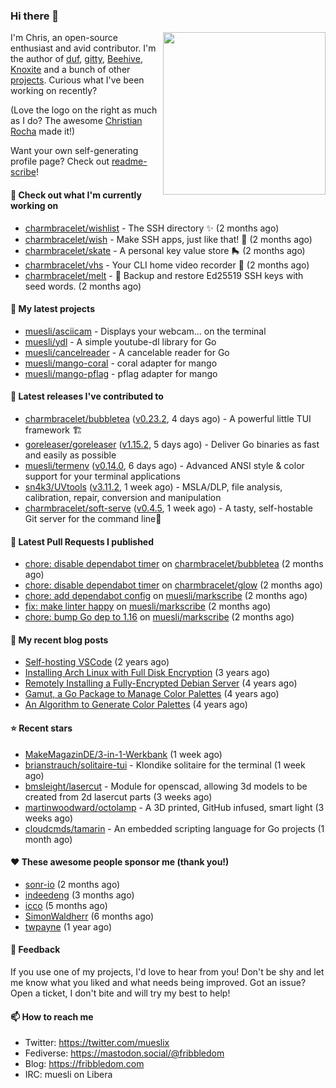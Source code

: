 ### Hi there 👋

<img align="right" src="https://raw.githubusercontent.com/muesli/muesli/master/assets/termenv.png" width="260">

I'm Chris, an open-source enthusiast and avid contributor. I'm the author of [duf](https://github.com/muesli/duf),
[gitty](https://github.com/muesli/gitty), [Beehive](https://github.com/muesli/beehive), [Knoxite](https://github.com/knoxite/knoxite)
 and a bunch of other [projects](https://fribbledom.com/projects/). Curious what I've been working on recently?

(Love the logo on the right as much as I do? The awesome [Christian Rocha](https://github.com/meowgorithm/) made it!)

Want your own self-generating profile page? Check out [readme-scribe](https://github.com/muesli/readme-scribe)!

#### 👷 Check out what I'm currently working on

- [charmbracelet/wishlist](https://github.com/charmbracelet/wishlist) - The SSH directory ✨ (2 months ago)
- [charmbracelet/wish](https://github.com/charmbracelet/wish) - Make SSH apps, just like that! 💫 (2 months ago)
- [charmbracelet/skate](https://github.com/charmbracelet/skate) - A personal key value store 🛼 (2 months ago)
- [charmbracelet/vhs](https://github.com/charmbracelet/vhs) - Your CLI home video recorder 📼 (2 months ago)
- [charmbracelet/melt](https://github.com/charmbracelet/melt) - 🧊 Backup and restore Ed25519 SSH keys with seed words. (2 months ago)

#### 🌱 My latest projects

- [muesli/asciicam](https://github.com/muesli/asciicam) - Displays your webcam... on the terminal
- [muesli/ydl](https://github.com/muesli/ydl) - A simple youtube-dl library for Go
- [muesli/cancelreader](https://github.com/muesli/cancelreader) - A cancelable reader for Go
- [muesli/mango-coral](https://github.com/muesli/mango-coral) - coral adapter for mango
- [muesli/mango-pflag](https://github.com/muesli/mango-pflag) - pflag adapter for mango

#### 🔭 Latest releases I've contributed to

- [charmbracelet/bubbletea](https://github.com/charmbracelet/bubbletea) ([v0.23.2](https://github.com/charmbracelet/bubbletea/releases/tag/v0.23.2), 4 days ago) - A powerful little TUI framework 🏗
- [goreleaser/goreleaser](https://github.com/goreleaser/goreleaser) ([v1.15.2](https://github.com/goreleaser/goreleaser/releases/tag/v1.15.2), 5 days ago) - Deliver Go binaries as fast and easily as possible
- [muesli/termenv](https://github.com/muesli/termenv) ([v0.14.0](https://github.com/muesli/termenv/releases/tag/v0.14.0), 6 days ago) - Advanced ANSI style &amp; color support for your terminal applications
- [sn4k3/UVtools](https://github.com/sn4k3/UVtools) ([v3.11.2](https://github.com/sn4k3/UVtools/releases/tag/v3.11.2), 1 week ago) - MSLA/DLP, file analysis, calibration, repair, conversion and manipulation
- [charmbracelet/soft-serve](https://github.com/charmbracelet/soft-serve) ([v0.4.5](https://github.com/charmbracelet/soft-serve/releases/tag/v0.4.5), 1 week ago) - A tasty, self-hostable Git server for the command line🍦

#### 🔨 Latest Pull Requests I published

- [chore: disable dependabot timer](https://github.com/charmbracelet/bubbletea/pull/608) on [charmbracelet/bubbletea](https://github.com/charmbracelet/bubbletea) (2 months ago)
- [chore: disable dependabot timer](https://github.com/charmbracelet/glow/pull/419) on [charmbracelet/glow](https://github.com/charmbracelet/glow) (2 months ago)
- [chore: add dependabot config](https://github.com/muesli/markscribe/pull/55) on [muesli/markscribe](https://github.com/muesli/markscribe) (2 months ago)
- [fix: make linter happy](https://github.com/muesli/markscribe/pull/54) on [muesli/markscribe](https://github.com/muesli/markscribe) (2 months ago)
- [chore: bump Go dep to 1.16](https://github.com/muesli/markscribe/pull/53) on [muesli/markscribe](https://github.com/muesli/markscribe) (2 months ago)

#### 📜 My recent blog posts

- [Self-hosting VSCode](https://fribbledom.com/posts/selfhosting-vscode/) (2 years ago)
- [Installing Arch Linux with Full Disk Encryption](https://fribbledom.com/posts/encrypted-arch-install/) (3 years ago)
- [Remotely Installing a Fully-Encrypted Debian Server](https://fribbledom.com/posts/encrypted-remote-debian-install/) (4 years ago)
- [Gamut, a Go Package to Manage Color Palettes](https://fribbledom.com/posts/gamut-package-to-handle-color-palettes/) (4 years ago)
- [An Algorithm to Generate Color Palettes](https://fribbledom.com/posts/an-algorithm-to-generate-color-palettes/) (4 years ago)

#### ⭐ Recent stars

- [MakeMagazinDE/3-in-1-Werkbank](https://github.com/MakeMagazinDE/3-in-1-Werkbank) (1 week ago)
- [brianstrauch/solitaire-tui](https://github.com/brianstrauch/solitaire-tui) - Klondike solitaire for the terminal (1 week ago)
- [bmsleight/lasercut](https://github.com/bmsleight/lasercut) - Module for openscad, allowing 3d models to be created from 2d lasercut parts (3 weeks ago)
- [martinwoodward/octolamp](https://github.com/martinwoodward/octolamp) - A 3D printed, GitHub infused, smart light (3 weeks ago)
- [cloudcmds/tamarin](https://github.com/cloudcmds/tamarin) - An embedded scripting language for Go projects (1 month ago)

#### ❤️ These awesome people sponsor me (thank you!)

- [sonr-io](https://github.com/sonr-io) (2 months ago)
- [indeedeng](https://github.com/indeedeng) (3 months ago)
- [icco](https://github.com/icco) (5 months ago)
- [SimonWaldherr](https://github.com/SimonWaldherr) (6 months ago)
- [twpayne](https://github.com/twpayne) (1 year ago)

#### 💬 Feedback

If you use one of my projects, I'd love to hear from you! Don't be shy and let me know what you liked
and what needs being improved. Got an issue? Open a ticket, I don't bite and will try my best to help!

#### 📫 How to reach me

- Twitter: https://twitter.com/mueslix
- Fediverse: https://mastodon.social/@fribbledom
- Blog: https://fribbledom.com
- IRC: muesli on Libera
